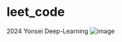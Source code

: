 # leet_code
2024 Yonsei Deep-Learning 
![image](https://github.com/bjpark-forest/leet_code/assets/127649853/c76bfbf3-2517-400e-a271-46669f7b3e5d)









